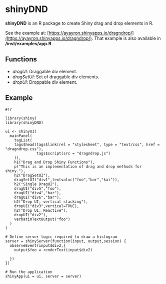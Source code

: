 # shinyDND
__shinyDND__ is an R package to create Shiny drag and drop elements in R.

See the example at: [https://ayayron.shinyapps.io/dragndrop/](https://ayayron.shinyapps.io/dragndrop/). That example is also available in __/inst/examples/app.R__.

## Functions

* _dragUI_: Draggable div element.
* _dragSetUI_: Set of draggable div elements.
* _dropUI_: Droppable div element.


## Example
```
#!r

library(shiny)
library(shinyDND)

ui <- shinyUI(
  mainPanel(
    tagList(
    tags$head(tags$link(rel = "stylesheet", type = "text/css", href = "dragndrop.css"),
              tags$script(src = "dragndrop.js")
    )),
    h1("Drag and Drop Shiny Functions"),
    p("This is an implementation of drag and drop methods for shiny."),
    h2("DragSetUI"),
    dragSetUI("div1",textval=c("foo","bar","kai")),
    h2("Single DragUI"),
    dragUI("div5","foo"),
    dragUI("div4","bar"),
    dragUI("div6","bar"),
    h2("Drop UI, vertical stacking"),
    dropUI("div3",vertical=TRUE),
    h2("Drop UI, Reactive"),
    dropUI("div2"),
    verbatimTextOutput("foo") 
  )
)

# Define server logic required to draw a histogram
server = shinyServer(function(input, output,session) {
  observeEvent(input$div2,{
    output$foo = renderText(input$div2)
    
  })
})

# Run the application 
shinyApp(ui = ui, server = server)
```